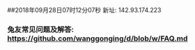##2018年09月28日07时12分07秒 新址: 142.93.174.223
### 兔友常见问题及解答: https://github.com/wanggonging/d/blob/w/FAQ.md
